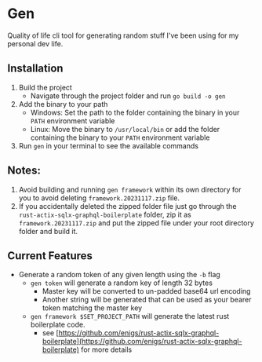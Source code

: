 # Gen
Quality of life cli tool for generating random stuff I've been using for my personal dev life.

## Installation
1. Build the project
    - Navigate through the project folder and run `go build -o gen` 
2. Add the binary to your path
    - Windows: Set the path to the folder containing the binary in your `PATH` environment variable
    - Linux: Move the binary to `/usr/local/bin` or add the folder containing the binary to your `PATH` environment variable
3. Run `gen` in your terminal to see the available commands

## Notes:
1. Avoid building and running `gen framework` within its own directory for you to avoid deleting `framework.20231117.zip` file.
2. If you accidentally deleted the zipped folder file just go through the `rust-actix-sqlx-graphql-boilerplate` folder, zip it as `framework.20231117.zip` and put the zipped file under your root directory folder and build it.

## Current Features
- Generate a random token of any given length using the `-b` flag
    - `gen token` will generate a random key of length 32 bytes
        -  Master key will be converted to un-padded base64 url encoding
        -  Another string will be generated that can be used as your bearer token matching the master key
    - `gen framework $SET_PROJECT_PATH` will generate the latest rust boilerplate code.
      - see [https://github.com/enigs/rust-actix-sqlx-graphql-boilerplate](https://github.com/enigs/rust-actix-sqlx-graphql-boilerplate) for more details
